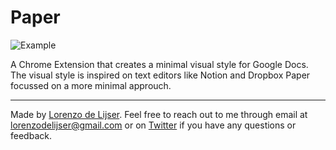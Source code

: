 # Paper

![Example](https://pbs.twimg.com/media/EKYL1o5WkAA29gN?format=jpg&name=4096x4096 "Paper Chrome Extension Example")

A Chrome Extension that creates a minimal visual style for Google Docs. The visual style is inspired on text editors like Notion and Dropbox Paper focussed on a more minimal approuch.

---

Made by [Lorenzo de Lijser](https://twitter.com/lorenzodelijser). Feel free to reach out to me through email at [lorenzodelijser@gmail.com](mailto:lorenzodelijser@gmail.com) or on [Twitter](https://twitter.com/lorenzodelijser) if you have any questions or feedback.
